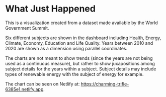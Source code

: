 # What Just Happened
This is a visualization created from a dataset made available by the World Government Summit.

Six different subjects are shown in the dashboard including Health, Energy, Climate, Economy, Education and Life Quality. Years between 2010 and 2020
are shown as a dimension using parallel coordinates. 

The charts are not meant to show trends (since the years are not being used as a continuous measure), but rather to show juxapositions among subject details for the years within a subject. Subject details may include types of renewable energy with the subject of energy for example.

The chart can be seen on Netlify at: https://charming-trifle-6385e1.netlify.app.
